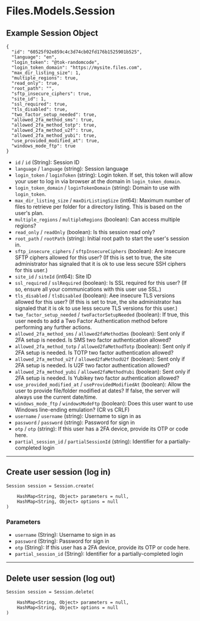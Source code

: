 # Files.Models.Session

## Example Session Object

```
{
  "id": "60525f92e859c4c3d74cb02fd176b1525901b525",
  "language": "en",
  "login_token": "@tok-randomcode",
  "login_token_domain": "https://mysite.files.com",
  "max_dir_listing_size": 1,
  "multiple_regions": true,
  "read_only": true,
  "root_path": "",
  "sftp_insecure_ciphers": true,
  "site_id": 1,
  "ssl_required": true,
  "tls_disabled": true,
  "two_factor_setup_needed": true,
  "allowed_2fa_method_sms": true,
  "allowed_2fa_method_totp": true,
  "allowed_2fa_method_u2f": true,
  "allowed_2fa_method_yubi": true,
  "use_provided_modified_at": true,
  "windows_mode_ftp": true
}
```

* `id` / `id`  (String): Session ID
* `language` / `language`  (string): Session language
* `login_token` / `loginToken`  (string): Login token. If set, this token will allow your user to log in via browser at the domain in `login_token_domain`.
* `login_token_domain` / `loginTokenDomain`  (string): Domain to use with `login_token`.
* `max_dir_listing_size` / `maxDirListingSize`  (int64): Maximum number of files to retrieve per folder for a directory listing.  This is based on the user's plan.
* `multiple_regions` / `multipleRegions`  (boolean): Can access multiple regions?
* `read_only` / `readOnly`  (boolean): Is this session read only?
* `root_path` / `rootPath`  (string): Initial root path to start the user's session in.
* `sftp_insecure_ciphers` / `sftpInsecureCiphers`  (boolean): Are insecure SFTP ciphers allowed for this user? (If this is set to true, the site administrator has signaled that it is ok to use less secure SSH ciphers for this user.)
* `site_id` / `siteId`  (int64): Site ID
* `ssl_required` / `sslRequired`  (boolean): Is SSL required for this user?  (If so, ensure all your communications with this user use SSL.)
* `tls_disabled` / `tlsDisabled`  (boolean): Aee insecure TLS versions allowed for this user? (If this is set to true, the site administrator has signaled that it is ok to use less secure TLS versions for this user.)
* `two_factor_setup_needed` / `twoFactorSetupNeeded`  (boolean): If true, this user needs to add a Two Factor Authentication method before performing any further actions.
* `allowed_2fa_method_sms` / `allowed2faMethodSms`  (boolean): Sent only if 2FA setup is needed. Is SMS two factor authentication allowed?
* `allowed_2fa_method_totp` / `allowed2faMethodTotp`  (boolean): Sent only if 2FA setup is needed. Is TOTP two factor authentication allowed?
* `allowed_2fa_method_u2f` / `allowed2faMethodU2f`  (boolean): Sent only if 2FA setup is needed. Is U2F two factor authentication allowed?
* `allowed_2fa_method_yubi` / `allowed2faMethodYubi`  (boolean): Sent only if 2FA setup is needed. Is Yubikey two factor authentication allowed?
* `use_provided_modified_at` / `useProvidedModifiedAt`  (boolean): Allow the user to provide file/folder modified at dates?  If false, the server will always use the current date/time.
* `windows_mode_ftp` / `windowsModeFtp`  (boolean): Does this user want to use Windows line-ending emulation?  (CR vs CRLF)
* `username` / `username`  (string): Username to sign in as
* `password` / `password`  (string): Password for sign in
* `otp` / `otp`  (string): If this user has a 2FA device, provide its OTP or code here.
* `partial_session_id` / `partialSessionId`  (string): Identifier for a partially-completed login


---

## Create user session (log in)

```
Session session = Session.create(
    
    HashMap<String, Object> parameters = null,
    HashMap<String, Object> options = null
)
```

### Parameters

* `username` (String): Username to sign in as
* `password` (String): Password for sign in
* `otp` (String): If this user has a 2FA device, provide its OTP or code here.
* `partial_session_id` (String): Identifier for a partially-completed login


---

## Delete user session (log out)

```
Session session = Session.delete(
    
    HashMap<String, Object> parameters = null,
    HashMap<String, Object> options = null
)
```
